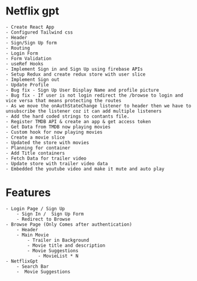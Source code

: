 # Netflix gpt

    - Create React App
    - Configured Tailwind css
    - Header
    - Sign/Sign Up form
    - Routing
    - Login Form
    - Form Validation
    - useRef Hooks
    - Implement Sign in and Sign Up using firebase APIs
    - Setup Redux and create redux store with user slice
    - Implement Sign out 
    - Update Profile
    - Bug fix - Sign Up User Display Name and profile picture
    - Bug fix - If user is not login redirect the /browse to login and vice versa that means protecting the routes
    - As we move the onAuthStateChange listener to header then we have to unsubscribe the listener coz it can add multiple listeners
    - Add the hard coded strings to contants file.
    - Register TMDB API & create an app & get access token
    - Get Data from TMDB now playing movies 
    - Custom hook for now playing movies
    - Create a movie slice
    - Updated the store with movies
    - Planning for container
    - Add Title containers
    - Fetch Data for trailer video
    - Update store with trailer video data
    - Embedded the youtube video and make it mute and auto play



# Features
    - Login Page / Sign Up
        - Sign In /  Sign Up Form
        - Redirect to Browse
    - Browse Page (Only Comes after authentication)
        - Header
        - Main Movie
            - Trailer in Background
            - Movie title and description
            - Movie Suggestions
                - MovieList * N
    - NetflixGpt
        - Search Bar
        -  Movie Suggestions 